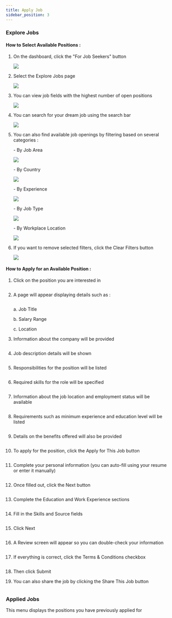 ```yaml
---
title: Apply Job
sidebar_position: 3
---
```

### **Explore Jobs**

#### **How to Select Available Positions :**

1. On the dashboard, click the "For Job Seekers" button

   ![](/img/job-portal-eng-1.jpg)
2. Select the Explore Jobs page

   ![](/img/job-portal-eng-2.jpg)
3. You can view job fields with the highest number of open positions

   ![](/img/job-portal-eng-3.jpg)
4. You can search for your dream job using the search bar

   ![](/img/job-portal-eng-4.jpg)
5. You can also find available job openings by filtering based on several categories : 

   \- By Job Area

   ![](/img/job-portal-eng-5.jpg)

   \- By Country

   ![](/img/job-portal-eng-6.jpg)

   \- By Experience 

   ![](/img/job-portal-eng-7.jpg)

   \- By Job Type

   ![](/img/job-portal-eng-8.jpg)

   \- By Workplace Location

   ![](/img/job-portal-eng-9.jpg)
6. If you want to remove selected filters, click the Clear Filters button

   ![](/img/job-portal-eng-10.jpg)



#### **How to Apply for an Available Position :**

1. Click on the position you are interested in

   ![]()
2. A page will appear displaying details such as :

   ![]()

   a. Job Title

   b. Salary Range

   c. Location
3. Information about the company will be provided

   ![]()
4. Job description details will be shown

   ![]()
5. Responsibilities for the position will be listed

   ![]()
6. Required skills for the role will be specified

   ![]()
7. Information about the job location and employment status will be available

   ![]()
8. Requirements such as minimum experience and education level will be listed

   ![]()
9. Details on the benefits offered will also be provided

   ![]()
10. To apply for the position, click the Apply for This Job button

    ![]()
11. Complete your personal information (you can auto-fill using your resume or enter it manually)

    ![]()
12. Once filled out, click the Next button

    ![]()
13. Complete the Education and Work Experience sections

    ![]()
14. Fill in the Skills and Source fields

    ![]()
15. Click Next

    ![]()
16. A Review screen will appear so you can double-check your information

    ![]()
17. If everything is correct, click the Terms & Conditions checkbox

    ![]()
18. Then click Submit
19. You can also share the job by clicking the Share This Job button

    ![]()



### **Applied Jobs**

This menu displays the positions you have previously applied for

![]()
